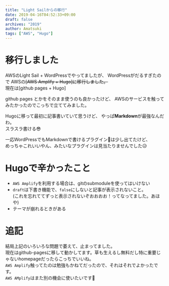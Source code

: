 ```yaml
---
title: "Light Sailからの移行"
date: 2019-04-16T04:52:33+09:00
draft: false
archives: "2019"
author: Amatsuki
tags: ["AWS", "Hugo"]
---
```

# 移行しました
AWSのLight Sail + WordPressでやってましたが、 
WordPressがだるすぎたので AWSの~~[AWS Amplify + Hugo]に移行しました。~~  
現在は[github pages + Hugo]  

github pages とかをそのまま使うのも良かったけど、 
AWSのサービスを触ってみたかったのでこっちで立ててみました。 

Hugoに移って最初に記事書いていて思うけど、 
やっぱ**Markdown**が最強なんだわ。  
スラスラ書ける😎

一応WordPressでもMarkdownで書けるプラグイン📕は少し出てたけど、  
めっちゃこれいいやん、みたいなプラグインは見当たりませんでした😥


# Hugoで辛かったこと
- `AWS Amplify`を利用する場合は、gitのsubmoduleを使ってはいけない
- `draft`は下書き機能で、`false`にしないと記事が表示されないこと。<br>(これを忘れててずっと表示されないぞおおおお！ってなってました。あほや)
- テーマが崩れるときがある


# 追記
結局上記のいろいろな問題で萎えて、止まってました。  
現在はgithub-pagesに移して動かしてます。草も生えるし無料だし特に重要じゃないhomepageだったらこっちでいいね。  
`AWS Amplify`触ってたのは勉強もかねてだったので、それはそれでよかったです。  
`AWS AMplify`はまた別の機会に使いたいです🥴
